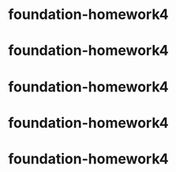 # foundation-homework4
# foundation-homework4
# foundation-homework4
# foundation-homework4
# foundation-homework4
